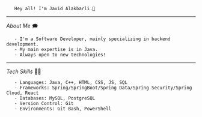  ```
    Hey all! I'm Javid Alakbarli.👋
 ```

<hr/>

 *About Me* 🗯️
```
   - I'm a Software Developer, mainly specializing in backend development.  
   - My main expertise is in Java.
   - Always open to new technologies!  
```
<hr/>

 *Tech Skills* 👨‍💻
```
   - Languages: Java, C++, HTML, CSS, JS, SQL
   - Frameworks: Spring/SpringBoot/Spring Data/Spring Security/Spring Cloud, React
   - Databases: MySQL, PostgreSQL
   - Version Control: Git
   - Environments: Git Bash, PowerShell
```
